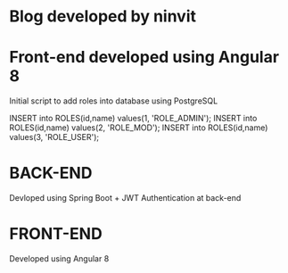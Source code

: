 # Blog developed by ninvit

# Front-end developed using Angular 8

Initial script to add roles into database using PostgreSQL

INSERT into ROLES(id,name) values(1, 'ROLE_ADMIN');
INSERT into ROLES(id,name) values(2, 'ROLE_MOD');
INSERT into ROLES(id,name) values(3, 'ROLE_USER');

# BACK-END
Devloped using Spring Boot + JWT Authentication at back-end
# FRONT-END
Developed using Angular 8

